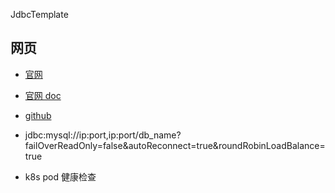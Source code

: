 

JdbcTemplate



## 网页

- [官网]()
- [官网 doc]()
- [github]()

- jdbc:mysql://ip:port,ip:port/db_name?failOverReadOnly=false&autoReconnect=true&roundRobinLoadBalance=true
- k8s pod 健康检查

